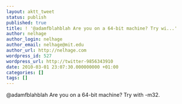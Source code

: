 ```yaml
---
layout: aktt_tweet
status: publish
published: true
title: ! '@adamfblahblah Are you on a 64-bit machine? Try wi...'
author: nelhage
author_login: nelhage
author_email: nelhage@mit.edu
author_url: http://nelhage.com
wordpress_id: 527
wordpress_url: http://twitter-9856343910
date: 2010-03-01 23:07:30.000000000 +01:00
categories: []
tags: []
---
```

@adamfblahblah Are you on a 64-bit machine? Try with -m32.
